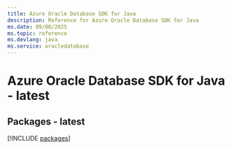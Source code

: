 ```yaml
---
title: Azure Oracle Database SDK for Java
description: Reference for Azure Oracle Database SDK for Java
ms.date: 09/08/2025
ms.topic: reference
ms.devlang: java
ms.service: oracledatabase
---
```

# Azure Oracle Database SDK for Java - latest
## Packages - latest
[!INCLUDE [packages](oracle-database-index.md)]
